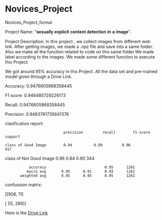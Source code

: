 # Novices_Project
Novices_Project_formal

Project Name: "𝐬𝐞𝐱𝐮𝐚𝐥𝐥𝐲 𝐞𝐱𝐩𝐥𝐢𝐜𝐢𝐭 𝐜𝐨𝐧𝐭𝐞𝐧𝐭 𝐝𝐞𝐭𝐞𝐜𝐭𝐢𝐨𝐧 𝐢𝐧 𝐚 𝐢𝐦𝐚𝐠𝐞".



Project Description: 
In this project , we collect images from different web link. After getting images, we made a .npz file and save into a same folder.
Also we make all the function related to code on this same folder.We made label according to the images.
We made some different function to execute this Project.

We got around 95% accuracy in this Project.
All the data set and pre-trained model given through a Drive Link.

Accuracy: 0.9476605868358445

F1 score: 0.946485729226173

Recall: 0.9476605868358445

Precision: 0.9483781735641376

 clasification report:
 
 
                               precision         recall        f1-score        support

    class of Good Image        0.94          0.99         0.96          917
    
    
   class of Not Good Image           0.96          0.84        0.90          344


               accuracy                           0.95      1261
              macro avg       0.95      0.91      0.93      1261
           weighted avg       0.95      0.95      0.95      1261


 confussion matrix:
 
 [[906,  11]
 
 [ 55, 289]]
 
 



Here is the [Drive Link](https://drive.google.com/drive/folders/1aFbaYX5ptiA920RBKrRB7YsEaO5Bv7Ka?usp=sharing)
